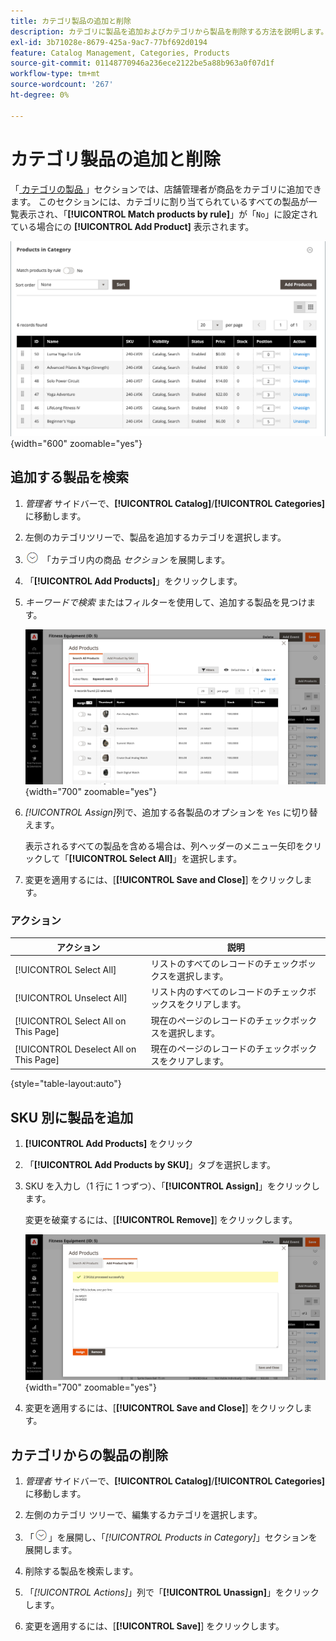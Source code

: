 ```yaml
---
title: カテゴリ製品の追加と削除
description: カテゴリに製品を追加およびカテゴリから製品を削除する方法を説明します。
exl-id: 3b71028e-8679-425a-9ac7-77bf692d0194
feature: Catalog Management, Categories, Products
source-git-commit: 01148770946a236ece2122be5a88b963a0f07d1f
workflow-type: tm+mt
source-wordcount: '267'
ht-degree: 0%

---
```


# カテゴリ製品の追加と削除

「[ カテゴリの製品 ](categories-product-assignments.md)」セクションでは、店舗管理者が商品をカテゴリに追加できます。 このセクションには、カテゴリに割り当てられているすべての製品が一覧表示され、「**[!UICONTROL Match products by rule]**」が「`No`」に設定されている場合にの **[!UICONTROL Add Product]** 表示されます。

![ 製品カテゴリー ](./assets/category-products-in-category.png){width="600" zoomable="yes"}

## 追加する製品を検索

1. _管理者_ サイドバーで、**[!UICONTROL Catalog]**/**[!UICONTROL Categories]** に移動します。

1. 左側のカテゴリツリーで、製品を追加するカテゴリを選択します。

1. ![ 展開セレクター ](../assets/icon-display-expand.png) 「カテゴリ内の商品 _セクション_ を展開します。

1. 「**[!UICONTROL Add Products]**」をクリックします。

1. _キーワードで検索_ またはフィルターを使用して、追加する製品を見つけます。

   ![ 「すべての製品を検索」タブ ](./assets/search-all-product.png){width="700" zoomable="yes"}

1. _[!UICONTROL Assign]_&#x200B;列で、追加する各製品のオプションを `Yes` に切り替えます。

   表示されるすべての製品を含める場合は、列ヘッダーのメニュー矢印をクリックして「**[!UICONTROL Select All]**」を選択します。

1. 変更を適用するには、[**[!UICONTROL Save and Close]**] をクリックします。

### アクション

| アクション | 説明 |
|--- |--- |
| [!UICONTROL Select All] | リストのすべてのレコードのチェックボックスを選択します。 |
| [!UICONTROL Unselect All] | リスト内のすべてのレコードのチェックボックスをクリアします。 |
| [!UICONTROL Select All on This Page] | 現在のページのレコードのチェックボックスを選択します。 |
| [!UICONTROL Deselect All on This Page] | 現在のページのレコードのチェックボックスをクリアします。 |

{style="table-layout:auto"}

## SKU 別に製品を追加

1. **[!UICONTROL Add Products]** をクリック

1. 「**[!UICONTROL Add Products by SKU]**」タブを選択します。

1. SKU を入力し（1 行に 1 つずつ）、「**[!UICONTROL Assign]**」をクリックします。

   変更を破棄するには、[**[!UICONTROL Remove]**] をクリックします。

   ![ 「SKU による製品の追加」タブ ](./assets/add-product-by-sku.png){width="700" zoomable="yes"}

1. 変更を適用するには、[**[!UICONTROL Save and Close]**] をクリックします。

## カテゴリからの製品の削除

1. _管理者_ サイドバーで、**[!UICONTROL Catalog]**/**[!UICONTROL Categories]** に移動します。

1. 左側のカテゴリ ツリーで、編集するカテゴリを選択します。

1. 「![ 展開セレクター ](../assets/icon-display-expand.png)」を展開し、「_[!UICONTROL Products in Category]_」セクションを展開します。

1. 削除する製品を検索します。

1. 「_[!UICONTROL Actions]_」列で「**[!UICONTROL Unassign]**」をクリックします。

1. 変更を適用するには、[**[!UICONTROL Save]**] をクリックします。
